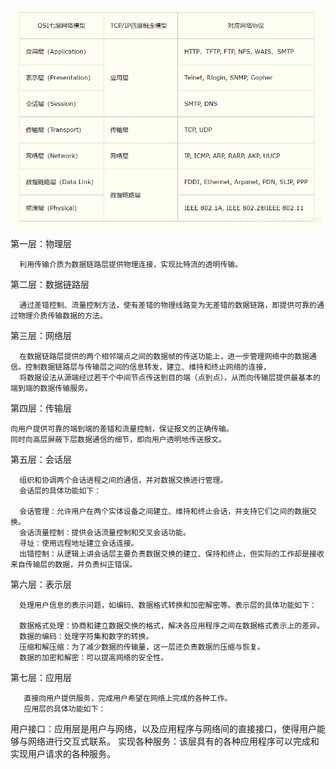 <img src="../assets/OSI七层模型.png"></img>

第一层：物理层

      利用传输介质为数据链路层提供物理连接，实现比特流的透明传输。

第二层：数据链路层

      通过差错控制、流量控制方法，使有差错的物理线路变为无差错的数据链路，即提供可靠的通过物理介质传输数据的方法。

第三层：网络层

      在数据链路层提供的两个相邻端点之间的数据帧的传送功能上，进一步管理网络中的数据通信。控制数据链路层与传输层之间的信息转发，建立、维持和终止网络的连接，
      将数据设法从源端经过若干个中间节点传送到目的端（点到点），从而向传输层提供最基本的端到端的数据传输服务。

第四层：传输层

    向用户提供可靠的端到端的差错和流量控制，保证报文的正确传输。
    同时向高层屏蔽下层数据通信的细节，即向用户透明地传送报文。

第五层：会话层

      组织和协调两个会话进程之间的通信，并对数据交换进行管理。
      会话层的具体功能如下：

      会话管理：允许用户在两个实体设备之间建立、维持和终止会话，并支持它们之间的数据交换。
      会话流量控制：提供会话流量控制和交叉会话功能。
      寻址：使用远程地址建立会话连接。
      出错控制：从逻辑上讲会话层主要负责数据交换的建立、保持和终止，但实际的工作却是接收来自传输层的数据，并负责纠正错误。

第六层：表示层

      处理用户信息的表示问题，如编码、数据格式转换和加密解密等。表示层的具体功能如下：

      数据格式处理：协商和建立数据交换的格式，解决各应用程序之间在数据格式表示上的差异。
      数据的编码：处理字符集和数字的转换。
      压缩和解压缩：为了减少数据的传输量，这一层还负责数据的压缩与恢复。
      数据的加密和解密：可以提高网络的安全性。

第七层：应用层

       直接向用户提供服务，完成用户希望在网络上完成的各种工作。
       应用层的具体功能如下：

用户接口：应用层是用户与网络，以及应用程序与网络间的直接接口，使得用户能够与网络进行交互式联系。
实现各种服务：该层具有的各种应用程序可以完成和实现用户请求的各种服务。
